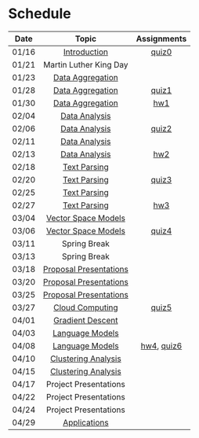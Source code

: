 Schedule
=====

| Date | Topic | Assignments |
|:-:|:-:|:-:|
|01/16| [Introduction](syllabus.md) | [quiz0](../assignments/quiz0) |
|01/21| Martin Luther King Day | |
|01/23| [Data Aggregation](data_aggregation) ||
|01/28| [Data Aggregation](data_aggregation) | [quiz1](../assignments/quiz1) |
|01/30| [Data Aggregation](data_aggregation) | [hw1](../assignments/hw1) |
|02/04| [Data Analysis](data_analysis) | |
|02/06| [Data Analysis](data_analysis) | [quiz2](../assignments/quiz2) |
|02/11| [Data Analysis](data_analysis) | |
|02/13| [Data Analysis](data_analysis) | [hw2](../assignments/hw2) |
|02/18| [Text Parsing]() | |
|02/20| [Text Parsing]() | [quiz3](../assignments/quiz3) |
|02/25| [Text Parsing]() |  |
|02/27| [Text Parsing]() | [hw3](../assignments/hw3) |
|03/04| [Vector Space Models](vector_space_models) | |
|03/06| [Vector Space Models](vector_space_models) | [quiz4](../assignments/quiz4) |
|03/11| Spring Break | |
|03/13| Spring Break | |
|03/18| [Proposal Presentations](../assignments/proposal-presentations.md) | |
|03/20| [Proposal Presentations](../assignments/proposal-presentations.md) | |
|03/25| [Proposal Presentations](../assignments/proposal-presentations.md) | |
|03/27| [Cloud Computing](cloud_computing) | [quiz5](../assignments/quiz5) |
|04/01| [Gradient Descent](gradient_descent) |  |
|04/03| [Language Models]() |  |
|04/08| [Language Models]() | [hw4](../assignments/hw4), [quiz6](../assignments/quiz6) |
|04/10| [Clustering Analysis]() | |
|04/15| [Clustering Analysis]() | |
|04/17| Project Presentations | |
|04/22| Project Presentations | |
|04/24| Project Presentations | |
|04/29| [Applications]() | |


<!--|03/25| [Phrase Structure Grammar](https://www.slideshare.net/jchoi7s/cs571-phrase-structure-grammar) | | |
|03/27| [Tree Adjoining Grammar](https://www.slideshare.net/jchoi7s/cs571-tree-adjoinixng-grammar) | | |
|04/01| [Combinatory Categorial Grammar](https://www.slideshare.net/jchoi7s/cs571-combinatory-categorial-grammar) | | |
|04/03| [Meaning Representations](http://mathcs.emory.edu/~choi/courses/cs571/slides/) | | |
|04/08| [Meaning Representations](http://mathcs.emory.edu/~choi/courses/cs571/slides/) | | |
-->




